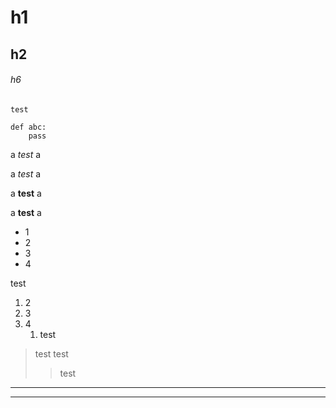 # h1
## h2
###### h6



`test`

	def abc:
		pass
		
a *test* a

a _test_ a

a __test__ a

a **test** a

* 1
* 2
* 3
* 4

test

1. 2
2. 3
3. 4
	1. test	

> test
> test
>> test


***

***


	

